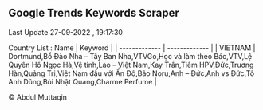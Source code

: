 

## Google Trends Keywords Scraper 
 
Last Update 27-09-2022 , 19:17:30

Country List :
 Name  | Keyword |
| ------------- | ------------- |
| VIETNAM | Dortmund,Bồ Đào Nha – Tây Ban Nha,VTVGo,Học và làm theo Bác,VTV,Lệ Quyên Hồ Ngọc Hà,Vệ tinh,Lào – Việt Nam,Kay Trần,Tiêm HPV,Đức,Trương Hàn,Quảng Trị,Việt Nam đấu với Ấn Độ,Bão Noru,Anh – Đức,Anh vs Đức,Tô Anh Dũng,Bùi Nhật Quang,Charme Perfume |



© Abdul Muttaqin 
